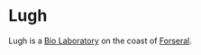 # Lugh

Lugh is a [Bio Laboratory](../locations/Bio_Laboratory.md) on the coast of
[Forseral](../locations/Forseral.md).
